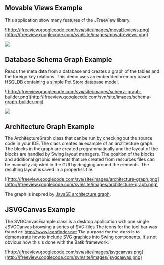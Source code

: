 ## Movable Views Example ##
This application show many features of the JFreeView library.

![http://jfreeview.googlecode.com/svn/site/images/movableviews.png](http://jfreeview.googlecode.com/svn/site/images/movableviews.png)

[![](http://jfreeview.googlecode.com/svn/site/jnlp/webstart.png)](http://jfreeview.googlecode.com/svn/site/jnlp/se.bluebrim.view.example.movableviews.jnlp)

## Database Schema Graph Example ##

Reads the meta data from a database and creates a graph of the tables and the foreign key
relations. This demo uses an embedded memory based HSQLDB containing a simple Pet Store database model.

![http://jfreeview.googlecode.com/svn/site/images/schema-graph-builder.png](http://jfreeview.googlecode.com/svn/site/images/schema-graph-builder.png)

[![](http://jfreeview.googlecode.com/svn/site/jnlp/webstart.png)](http://jfreeview.googlecode.com/svn/site/jnlp/se.bluebrim.view.example.dbschemagraph.jnlp)

## Architecture Graph Example ##

The ArchitectureGraph class that can be run by checking out the source code in your IDE. The class creates an example of an architecture graph. The blocks in the graph are created programmatically and the layout of the blocks are handled by Swing layout managers. The position of the blocks and additional graphic elements that are created from resources files can be manually adjusted in the GUI by dragging around the elements. The resulting layout is saved in a properties file.

![http://jfreeview.googlecode.com/svn/site/images/architecture-graph.png](http://jfreeview.googlecode.com/svn/site/images/architecture-graph.png)

The graph is inspired by [JavaSE architecture graph](http://java.sun.com/products/hotspot/images/javase.gif).


## JSVGCanvas Example ##

The SVGCanvasExample class is a desktop application with one single JSVGCanvas browsing a series of SVG-files The icons for the tool bar was found at: http://www.iconfinder.net
The purpose for the class is to demonstrate how to include SVG graphics into Swing components. It's not obvious how this is done with the Batik framework.

![http://jfreeview.googlecode.com/svn/site/images/jsvgcanvas.png](http://jfreeview.googlecode.com/svn/site/images/jsvgcanvas.png)

